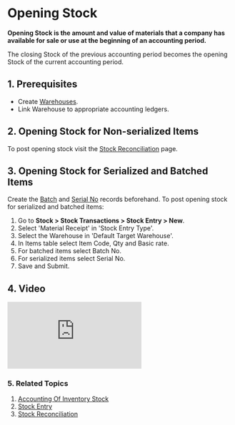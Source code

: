 <!-- add-breadcrumbs -->
# Opening Stock

**Opening Stock is the amount and value of materials that a company has available for sale or use at the beginning of an accounting period.**

The closing Stock of the previous accounting period becomes the opening Stock of the current accounting period.

## 1. Prerequisites

* Create [Warehouses](/docs/user/manual/en/stock/warehouse).
* Link Warehouse to appropriate accounting ledgers.

## 2. Opening Stock for Non-serialized Items

To post opening stock visit the [Stock Reconciliation](/docs/user/manual/en/stock/stock-reconciliation) page.


## 3. Opening Stock for Serialized and Batched Items

Create the [Batch](/docs/user/manual/en/stock/batch) and [Serial No](/docs/user/manual/en/stock/serial-no) records beforehand. To post opening stock for serialized and batched items:

1. Go to **Stock > Stock Transactions > Stock Entry > New**.
1. Select 'Material Receipt' in 'Stock Entry Type'.
1. Select the Warehouse in 'Default Target Warehouse'.
1. In Items table select Item Code, Qty and Basic rate.
1. For batched items select Batch No.
1. For serialized items select Serial No.
1. Save and Submit.

## 4. Video
<div>
    <div class="embed-container">
        <iframe src="https://www.youtube.com/embed/nlHX0ZZ84Lw?end=120" frameborder="0" allow="autoplay; encrypted-media" allowfullscreen>
        </iframe>
    </div>
</div>

### 5. Related Topics
1. [Accounting Of Inventory Stock](/docs/user/manual/en/stock/accounting-of-inventory-stock)
1. [Stock Entry](/docs/user/manual/en/stock/stock-entry)
1. [Stock Reconciliation](/docs/user/manual/en/stock/stock-reconciliation)
